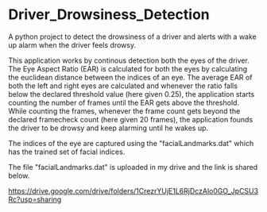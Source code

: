 # Driver_Drowsiness_Detection
A python project to detect the drowsiness of a driver and alerts with a wake up alarm when the driver feels drowsy.

  This application works by continous detection both the eyes of the driver. The Eye Aspect Ratio (EAR) is calculated for both the eyes by calculating the euclidean distance between the indices of an eye. The average EAR of both the left and right eyes are calculated and whenever the ratio falls below the declared threshold value (here given 0.25), the application starts counting the number of frames until the EAR gets above the threshold. While counting the frames, whenever the frame count gets beyond the declared framecheck count (here given 20 frames), the application founds the driver to be drowsy and keep alarming until he wakes up.

The indices of the eye are captured using the "facialLandmarks.dat" which has the trained set of facial indices.

The file "facialLandmarks.dat" is uploaded in my drive and the link is shared below.

https://drive.google.com/drive/folders/1CrezrYUjE1L6RjDczAlo0GO_JpCSU3Rc?usp=sharing
